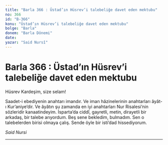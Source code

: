 ```yaml
---
title: "Barla 366 : Üstad’ın Hüsrev’i talebeliğe davet eden mektubu"
no: 366
id: "B-366"
konu: "Üstad’ın Hüsrev’i talebeliğe davet eden mektubu"
bolge: "Barla"
donem: "Barla Dönemi"
date: 
yazar: "Said Nursî"
---
```


# Barla 366 : Üstad’ın Hüsrev’i talebeliğe davet eden mektubu

Hüsrev Kardeşim, size selam!

Saadet-i ebediyenin anahtarı imandır. Ve iman hâzinelerinin anahtarları âyât-ı Kur’aniye’dir. Ve âyâtın şu zamanda en iyi anahtarları Nur Risalesi’nin sözleridir kanaatindeyim. İsparta’da ciddî, gayretli, metin, dirayetli bir arkadaş, bir talebe arıyordum. Beş sene bekledim, bulmadım. Sen o talebelerden birisi olmaya çalış. Sende öyle bir isti’dad hissediyorum.

*Said Nursi*

***
